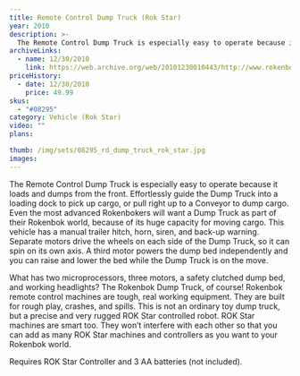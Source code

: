 ```yaml
---
title: Remote Control Dump Truck (Rok Star)
year: 2010
description: >-
  The Remote Control Dump Truck is especially easy to operate because it loads and dumps from the front.  Effortlessly guide the Dump Truck into a loading dock to pick up cargo, or pull right up to a Conveyor to dump cargo.  Even the most advanced Rokenbokers will want a Dump Truck as part of their Rokenbok world, because of its huge capacity for moving cargo.
archiveLinks:
  - name: 12/30/2010
    link: https://web.archive.org/web/20101230010443/http://www.rokenbok.com/estore/machines/remote-control-dump-truck
priceHistory:
  - date: 12/30/2010
    price: 49.99
skus:
  - "#08295"
category: Vehicle (Rok Star)
video: ""
plans:

thumb: /img/sets/08295_rd_dump_truck_rok_star.jpg
images:
---
```

The Remote Control Dump Truck is especially easy to operate because it loads and dumps from the front.  Effortlessly guide the Dump Truck into a loading dock to pick up cargo, or pull right up to a Conveyor to dump cargo.  Even the most advanced Rokenbokers will want a Dump Truck as part of their Rokenbok world, because of its huge capacity for moving cargo.  This vehicle has a manual trailer hitch, horn, siren, and back-up warning.  Separate motors drive the wheels on each side of the Dump Truck, so it can spin on its own axis. A third motor powers the dump bed independently and you can raise and lower the bed while the Dump Truck is on the move.

What has two microprocessors, three motors, a safety clutched dump bed, and working headlights?  The Rokenbok Dump Truck, of course!  Rokenbok remote control machines are tough, real working equipment.  They are built for rough play, crashes, and spills. This is not an ordinary toy dump truck, but a precise and very rugged ROK Star controlled robot.  ROK Star machines are smart too. They won’t interfere with each other so that you can add as many ROK Star machines and controllers as you want to your Rokenbok world.

Requires ROK Star Controller and 3 AA batteries (not included).
